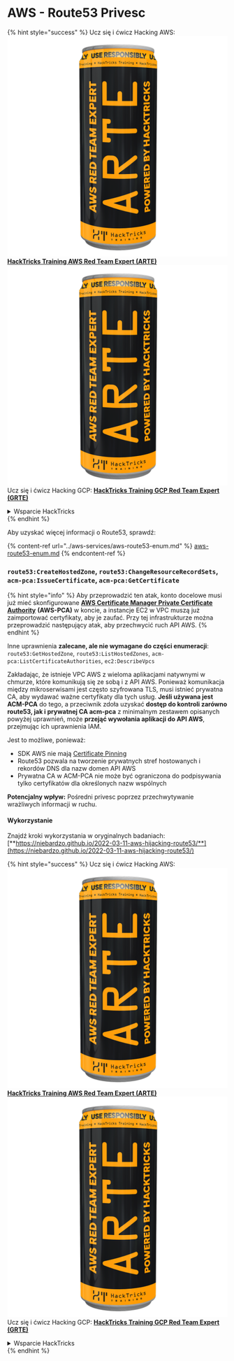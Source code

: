 # AWS - Route53 Privesc

{% hint style="success" %}
Ucz się i ćwicz Hacking AWS:<img src="../../../.gitbook/assets/image (1) (1) (1).png" alt="" data-size="line">[**HackTricks Training AWS Red Team Expert (ARTE)**](https://training.hacktricks.xyz/courses/arte)<img src="../../../.gitbook/assets/image (1) (1) (1).png" alt="" data-size="line">\
Ucz się i ćwicz Hacking GCP: <img src="../../../.gitbook/assets/image (2).png" alt="" data-size="line">[**HackTricks Training GCP Red Team Expert (GRTE)**<img src="../../../.gitbook/assets/image (2).png" alt="" data-size="line">](https://training.hacktricks.xyz/courses/grte)

<details>

<summary>Wsparcie HackTricks</summary>

* Sprawdź [**plany subskrypcyjne**](https://github.com/sponsors/carlospolop)!
* **Dołącz do** 💬 [**grupy Discord**](https://discord.gg/hRep4RUj7f) lub [**grupy telegram**](https://t.me/peass) lub **śledź** nas na **Twitterze** 🐦 [**@hacktricks\_live**](https://twitter.com/hacktricks_live)**.**
* **Podziel się sztuczkami hackingowymi, przesyłając PR-y do** [**HackTricks**](https://github.com/carlospolop/hacktricks) i [**HackTricks Cloud**](https://github.com/carlospolop/hacktricks-cloud) repozytoriów github.

</details>
{% endhint %}

Aby uzyskać więcej informacji o Route53, sprawdź:

{% content-ref url="../aws-services/aws-route53-enum.md" %}
[aws-route53-enum.md](../aws-services/aws-route53-enum.md)
{% endcontent-ref %}

### `route53:CreateHostedZone`, `route53:ChangeResourceRecordSets`, `acm-pca:IssueCertificate`, `acm-pca:GetCertificate`

{% hint style="info" %}
Aby przeprowadzić ten atak, konto docelowe musi już mieć skonfigurowane [**AWS Certificate Manager Private Certificate Authority**](https://aws.amazon.com/certificate-manager/private-certificate-authority/) **(AWS-PCA)** w koncie, a instancje EC2 w VPC muszą już zaimportować certyfikaty, aby je zaufać. Przy tej infrastrukturze można przeprowadzić następujący atak, aby przechwycić ruch API AWS.
{% endhint %}

Inne uprawnienia **zalecane, ale nie wymagane do części enumeracji**: `route53:GetHostedZone`, `route53:ListHostedZones`, `acm-pca:ListCertificateAuthorities`, `ec2:DescribeVpcs`

Zakładając, że istnieje VPC AWS z wieloma aplikacjami natywnymi w chmurze, które komunikują się ze sobą i z API AWS. Ponieważ komunikacja między mikroserwisami jest często szyfrowana TLS, musi istnieć prywatna CA, aby wydawać ważne certyfikaty dla tych usług. **Jeśli używana jest ACM-PCA** do tego, a przeciwnik zdoła uzyskać **dostęp do kontroli zarówno route53, jak i prywatnej CA acm-pca** z minimalnym zestawem opisanych powyżej uprawnień, może **przejąć wywołania aplikacji do API AWS**, przejmując ich uprawnienia IAM.

Jest to możliwe, ponieważ:

* SDK AWS nie mają [Certificate Pinning](https://www.digicert.com/blog/certificate-pinning-what-is-certificate-pinning)
* Route53 pozwala na tworzenie prywatnych stref hostowanych i rekordów DNS dla nazw domen API AWS
* Prywatna CA w ACM-PCA nie może być ograniczona do podpisywania tylko certyfikatów dla określonych nazw wspólnych

**Potencjalny wpływ:** Pośredni privesc poprzez przechwytywanie wrażliwych informacji w ruchu.

#### Wykorzystanie <a href="#discovery" id="discovery"></a>

Znajdź kroki wykorzystania w oryginalnych badaniach: [**https://niebardzo.github.io/2022-03-11-aws-hijacking-route53/**](https://niebardzo.github.io/2022-03-11-aws-hijacking-route53/)

{% hint style="success" %}
Ucz się i ćwicz Hacking AWS:<img src="../../../.gitbook/assets/image (1) (1) (1).png" alt="" data-size="line">[**HackTricks Training AWS Red Team Expert (ARTE)**](https://training.hacktricks.xyz/courses/arte)<img src="../../../.gitbook/assets/image (1) (1) (1).png" alt="" data-size="line">\
Ucz się i ćwicz Hacking GCP: <img src="../../../.gitbook/assets/image (2).png" alt="" data-size="line">[**HackTricks Training GCP Red Team Expert (GRTE)**<img src="../../../.gitbook/assets/image (2).png" alt="" data-size="line">](https://training.hacktricks.xyz/courses/grte)

<details>

<summary>Wsparcie HackTricks</summary>

* Sprawdź [**plany subskrypcyjne**](https://github.com/sponsors/carlospolop)!
* **Dołącz do** 💬 [**grupy Discord**](https://discord.gg/hRep4RUj7f) lub [**grupy telegram**](https://t.me/peass) lub **śledź** nas na **Twitterze** 🐦 [**@hacktricks\_live**](https://twitter.com/hacktricks_live)**.**
* **Podziel się sztuczkami hackingowymi, przesyłając PR-y do** [**HackTricks**](https://github.com/carlospolop/hacktricks) i [**HackTricks Cloud**](https://github.com/carlospolop/hacktricks-cloud) repozytoriów github.

</details>
{% endhint %}
